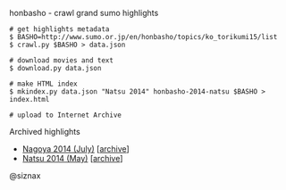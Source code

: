 honbasho - crawl grand sumo highlights


    # get highlights metadata
    $ BASHO=http://www.sumo.or.jp/en/honbasho/topics/ko_torikumi15/list
    $ crawl.py $BASHO > data.json

    # download movies and text
    $ download.py data.json

    # make HTML index
    $ mkindex.py data.json "Natsu 2014" honbasho-2014-natsu $BASHO > index.html

    # upload to Internet Archive


Archived highlights

 * [Nagoya 2014 (July)](https://archive.org/download/honbasho-2014-natsu) [[archive](https://archive.org/details/honbasho-2014-nagoya)]
 * [Natsu 2014 (May)](https://archive.org/download/honbasho-2014-natsu) [[archive](https://archive.org/details/honbasho-2014-natsu)]


@siznax
